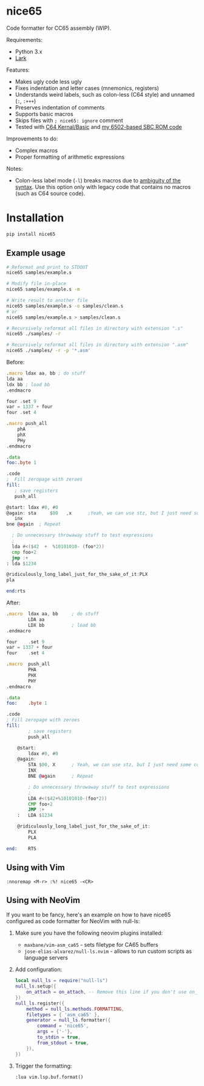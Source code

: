 # nice65
Code formatter for CC65 assembly (WIP).

Requirements:

- Python 3.x
- [Lark](https://github.com/lark-parser/lark)

Features:
- Makes ugly code less ugly
- Fixes indentation and letter cases (mnemonics, registers)
- Understands weird labels, such as colon-less (C64 style) and unnamed (`:`, `:+++`)
- Preserves indentation of comments
- Supports basic macros
- Skips files with `; nice65: ignore` comment
- Tested with [C64 Kernal/Basic](https://github.com/mist64/c64rom) and [my 6502-based SBC ROM code](https://github.com/and3rson/deck65)

Improvements to do:
- Complex macros
- Proper formatting of arithmetic expressions

Notes:
- Colon-less label mode (`-l`) breaks macros due to [ambiguity of the syntax](https://github.com/cc65/cc65/discussions/2158#discussioncomment-6644905). Use this option only with legacy code that contains no macros (such as C64 source code).

# Installation

```sh
pip install nice65
```

## Example usage

```sh
# Reformat and print to STDOUT
nice65 samples/example.s

# Modify file in-place
nice65 samples/example.s -m

# Write result to another file
nice65 samples/example.s -o samples/clean.s
# or
nice65 samples/example.s > samples/clean.s

# Recursively reformat all files in directory with extension ".s"
nice65 ./samples/ -r

# Recursively reformat all files in directory with extension ".asm"
nice65 ./samples/ -r -p '*.asm'
```

Before:
```asm
.macro ldax aa, bb ; do stuff
lda aa
ldx bb ; load bb
.endmacro

four .set 9
var = 1337 + four
four .set 4

.macro push_all
    phA
    phX
    PHy
.endmacro

.data
foo:.byte 1

.code
;  Fill zeropage with zeroes
fill:
   ; save registers
   push_all

@start: ldax #0, #0
@again: sta     $00   ,x      ;Yeah, we can use stz, but I just need some code to test nice65!
   inx
bne @again  ; Repeat

  ; Do unnecessary throwaway stuff to test expressions
  ;
  lda #<($42  +  %10101010- (foo*2))
  cmp foo+2
  jmp :+
: lda $1234

@ridiculously_long_label_just_for_the_sake_of_it:PLX
pla

end:rts
```

After:
```asm
.macro  ldax aa, bb     ; do stuff
        LDA aa
        LDX bb          ; load bb
.endmacro

four    .set 9
var = 1337 + four
four    .set 4

.macro  push_all
        PHA
        PHX
        PHY
.endmacro

.data
foo:    .byte 1

.code
; Fill zeropage with zeroes
fill:
        ; save registers
        push_all

    @start:
        ldax #0, #0
    @again:
        STA $00, X      ; Yeah, we can use stz, but I just need some code to test nice65!
        INX
        BNE @again      ; Repeat

        ; Do unnecessary throwaway stuff to test expressions
        ;
        LDA #<($42+%10101010-(foo*2))
        CMP foo+2
        JMP :+
    :   LDA $1234

    @ridiculously_long_label_just_for_the_sake_of_it:
        PLX
        PLA

end:    RTS
```


## Using with Vim

```vim
:nnoremap <M-r> :%! nice65 -<CR>
```

## Using with NeoVim

If you want to be fancy, here's an example on how to have nice65 configured as code formatter for NeoVim with null-ls:

1. Make sure you have the following neovim plugins installed:
    - `maxbane/vim-asm_ca65` - sets filetype for CA65 buffers
    - `jose-elias-alvarez/null-ls.nvim` - allows to run custom scripts as language servers

2. Add configuration:

    ```lua
    local null_ls = require("null-ls")
    null_ls.setup({
        on_attach = on_attach, -- Remove this line if you don't use on_attach
    })
    null_ls.register({
        method = null_ls.methods.FORMATTING,
        filetypes = { 'asm_ca65' },
        generator = null_ls.formatter({
            command = 'nice65',
            args = {'-'},
            to_stdin = true,
            from_stdout = true,
        }),
    })
    ```

3. Trigger the formatting:

    ```vim
    :lua vim.lsp.buf.format()
    ```
